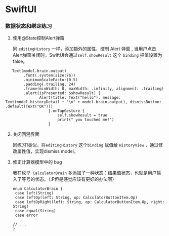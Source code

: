 # SwiftUI

### 数据状态和绑定练习

1. 使用@State控制Alert弹窗

   同 `editingHistory` 一样，添加额外的属性，控制 Alert 弹窗 , 当用户点击Alert弹窗关闭时，SwiftUI会通过`self.showResult` 这个 `binding` 把值设置为 false。

```
   Text(model.brain.output)
        .font(.system(size:76))
        .minimumScaleFactor(0.5)
        .padding(.trailing, 24)
        .frame(minWidth: 0, maxWidth: .infinity, alignment: .trailing)
        .alert(isPresented: $showResult) {
               Alert(title: Text("hello"), message: Text(model.historyDetail + "\n" + model.brain.output), dismissButton: .default(Text("OK")))
                   }.onTapGesture {
                       self.showResult = true
                       print(" you touched me!")
                   }
```

   

2. 关闭回溯界面

   同练习1类似，将`editingHistory` 这个`binding` 赋值给 `HistoryView` ，通过修改属性值，实现dismiss model。

   
3. 修正计算器模型中的 bug

   我在枚举` CalculatorBrain` 多添加了一种状态：结果值状态，也就是用户输入了等号的状态。（:P但是感觉应该有更好的办法啊）

   ```
   enum CalculatorBrain {
   	case left(String)
   	case leftOp(left: String, op: CalculatorButtonItem.Op)
   	case leftOpRight(left: String, op: CalculatorButtonItem.Op, right: String)
   	case equal(String) 
   	case error
   
   // ...
   }
   
```

   
